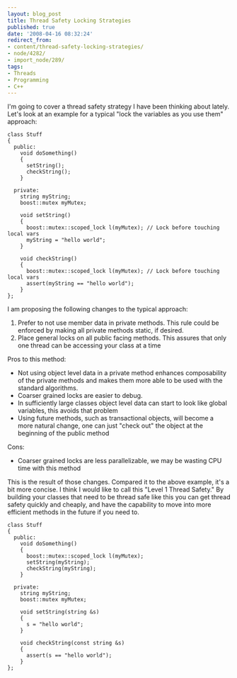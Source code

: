 ```yaml
---
layout: blog_post
title: Thread Safety Locking Strategies
published: true
date: '2008-04-16 08:32:24'
redirect_from:
- content/thread-safety-locking-strategies/
- node/4282/
- import_node/289/
tags:
- Threads
- Programming
- C++
---
```


I'm going to cover a thread safety strategy I have been thinking about lately. Let's look at an example for a typical "lock the variables as you use them" approach:

    class Stuff
    {
      public:
        void doSomething()
        {
          setString();
          checkString();
        }

      private:
        string myString;
        boost::mutex myMutex;

        void setString()
        {
          boost::mutex::scoped_lock l(myMutex); // Lock before touching local vars
          myString = "hello world";
        }

        void checkString()
        {
          boost::mutex::scoped_lock l(myMutex); // Lock before touching local vars
          assert(myString == "hello world");
        }
    };

I am proposing the following changes to the typical approach:

1.  Prefer to not use member data in private methods. This rule could be enforced by making all private methods static, if desired.
2.  Place general locks on all public facing methods. This assures that only one thread can be accessing your class at a time

Pros to this method:

-   Not using object level data in a private method enhances composability of the private methods and makes them more able to be used with the standard algorithms.
-   Coarser grained locks are easier to debug.
-   In sufficiently large classes object level data can start to look like global variables, this avoids that problem
-   Using future methods, such as transactional objects, will become a more natural change, one can just "check out" the object at the beginning of the public method

Cons:

-   Coarser grained locks are less parallelizable, we may be wasting CPU time with this method

This is the result of those changes. Compared it to the above example, it's a bit more concise. I think I would like to call this "Level 1 Thread Safety." By building your classes that need to be thread safe like this you can get thread safety quickly and cheaply, and have the capability to move into more efficient methods in the future if you need to.

    class Stuff
    {
      public:
        void doSomething()
        {
          boost::mutex::scoped_lock l(myMutex);
          setString(myString);
          checkString(myString);
        }

      private:
        string myString;
        boost::mutex myMutex;

        void setString(string &s)
        {
          s = "hello world";
        }

        void checkString(const string &s)
        {
          assert(s == "hello world");
        }
    };
